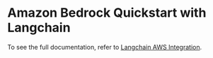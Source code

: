 ﻿# Amazon Bedrock Quickstart with Langchain

To see the full documentation, refer to [Langchain AWS Integration](https://python.langchain.com/docs/integrations/platforms/aws/).
